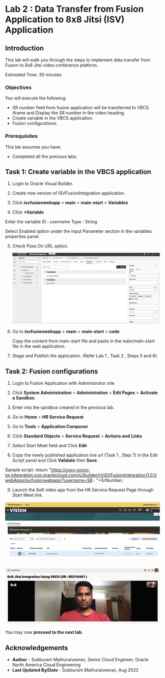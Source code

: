 # Lab 2 : Data Transfer from Fusion Application to 8x8 Jitsi (ISV) Application

## Introduction

This lab will walk you through the steps to implement data transfer from Fusion to 8x8 Jitsi video conference platform.


Estimated Time: 30 minutes

### Objectives

You will execute the following:
- SR number field from fusion application will be transferred to VBCS iframe and Display the SR number in the video heading.
- Create variable in the VBCS application.
- Fusion configurations.

### Prerequisites
This lab assumes you have:
- Completed all the previous labs.


## Task 1: Create variable in the VBCS application

1. Login to Oracle Visual Builder.

2. Create new version of ISVFusionIntegration application.

3. Click **isvfusionwebapp** > **main** > **main-start** > **Variables**

4. Click **+Variable**

  Enter the variable ID : username
                   Type : String

  Select Enabled option under the Input Parameter section in the variables properties panel.

5. Check Pass On URL option.

   ![Variable declaration](images/Screenshot1.png)

6. Go to **isvfusionwebapp** > **main** > **main-start** > **code**  

   Copy the content from main-start file and paste in the main/main-start file in the web application.

7. Stage and Publish the application. (Refer Lab 1 , Task 2 , Steps 5 and 6).

## Task 2: Fusion configurations

1. Login to Fusion Application with Administrator role

2. Click **System Administration** > **Administration** > **Edit Pages** > **Activate a Sandbox**.

3. Enter into the sandbox created in the previous lab.

4. Go to **Home** > **HR Service Request**

5. Go to **Tools** > **Application Composer**

6. Click **Standard Objects** > **Service Request** > **Actions and Links**

7. Select Start Meet field and Click **Edit**

8. Copy the newly published application live url (Task 1 , Step 7) in the Edit Script panel and  Click **Validate** then **Save**.

Sample script: return "https://xxxx-xxxxx-px.integration.ocp.oraclecloud.com/ic/builder/rt/ISVFusionIntegration/1.0.1/webApps/isvfusionwebapp/?username=SR : "+SrNumber;


9. Launch the 8x8 video app from the HR Service Request Page through Start Meet link.

![Select Service Request](images/Screenshot2.png)

![SR number visible in the VBCS](images/Screenshot3.png)

You may now **proceed to the next lab**.


## Acknowledgements

* **Author** - Subburam Mathuraiveeran, Senior Cloud Engineer, Oracle North America Cloud Engineering
* **Last Updated By/Date** - Subburam Mathuraiveeran, Aug 2022
